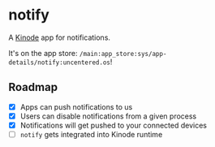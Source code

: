 # notify

A [Kinode](https://github.com/kinode-dao/kinode) app for notifications.

It's on the app store: `/main:app_store:sys/app-details/notify:uncentered.os`!

## Roadmap

- [x] Apps can push notifications to us
- [x] Users can disable notifications from a given process
- [x] Notifications will get pushed to your connected devices
- [ ] `notify` gets integrated into Kinode runtime
